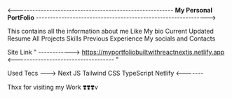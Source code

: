  <-------------------------------------------------------- **My Personal PortFolio** ------------------------------------------------------------->

 This contains all the information about me Like 
 My bio
 Current Updated Resume 
 All Projects 
 Skills 
 Previous Experience
 My socials and Contacts 

 Site Link " ------------> https://myportfoliobuiltwithreactnextjs.netlify.app <----------------------------------- " 

 Used Tecs ---> 
 Next JS
 Tailwind CSS
 TypeScript
 Netlify 
 <-------

 Thxx for visiting my Work ❣️❣️❣️v

 
